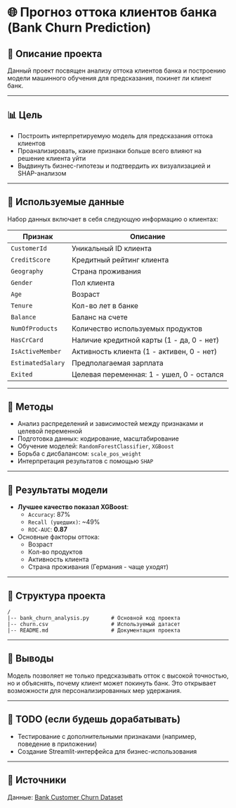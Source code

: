 # 🌐 Прогноз оттока клиентов банка (Bank Churn Prediction)

## 📄 Описание проекта
Данный проект посвящен анализу оттока клиентов банка и построению модели машинного обучения для предсказания, покинет ли клиент банк.

---

## 📊 Цель
- Построить интерпретируемую модель для предсказания оттока клиентов
- Проанализировать, какие признаки больше всего влияют на решение клиента уйти
- Выдвинуть бизнес-гипотезы и подтвердить их визуализацией и SHAP-анализом

---

## 🔢 Используемые данные
Набор данных включает в себя следующую информацию о клиентах:

| Признак                | Описание |
|------------------------|----------|
| `CustomerId`           | Уникальный ID клиента |
| `CreditScore`          | Кредитный рейтинг клиента |
| `Geography`            | Страна проживания |
| `Gender`               | Пол клиента |
| `Age`                  | Возраст |
| `Tenure`               | Кол-во лет в банке |
| `Balance`              | Баланс на счете |
| `NumOfProducts`        | Количество используемых продуктов |
| `HasCrCard`            | Наличие кредитной карты (1 - да, 0 - нет) |
| `IsActiveMember`       | Активность клиента (1 - активен, 0 - нет) |
| `EstimatedSalary`      | Предполагаемая зарплата |
| `Exited`               | Целевая переменная: 1 - ушел, 0 - остался |

---

## 🤖 Методы
- Анализ распределений и зависимостей между признаками и целевой переменной
- Подготовка данных: кодирование, масштабирование
- Обучение моделей: `RandomForestClassifier`, `XGBoost`
- Борьба с дисбалансом: `scale_pos_weight`
- Интерпретация результатов с помощью `SHAP`

---

## 🔺 Результаты модели
- **Лучшее качество показал XGBoost**:
  - `Accuracy`: 87%
  - `Recall (ушедших)`: ~49%
  - `ROC-AUC`: **0.87**
- Основные факторы оттока:
  - Возраст
  - Кол-во продуктов
  - Активность клиента
  - Страна проживания (Германия - чаще уходят)

---

## 📅 Структура проекта
```
/
|-- bank_churn_analysis.py       # Основной код проекта
|-- churn.csv                    # Используемый датасет
|-- README.md                    # Документация проекта
```

---

## 💾 Выводы
Модель позволяет не только предсказывать отток с высокой точностью, но и объяснять, почему клиент может покинуть банк. Это открывает возможности для персонализированных мер удержания.

---

## 🚀 TODO (если будешь дорабатывать)
- Тестирование с дополнительными признаками (например, поведение в приложении)
- Создание Streamlit-интерфейса для бизнес-использования

---

## 📁 Источники
Данные: [Bank Customer Churn Dataset](https://www.kaggle.com/datasets/shubhendra7/customer-churn-prediction/data)


